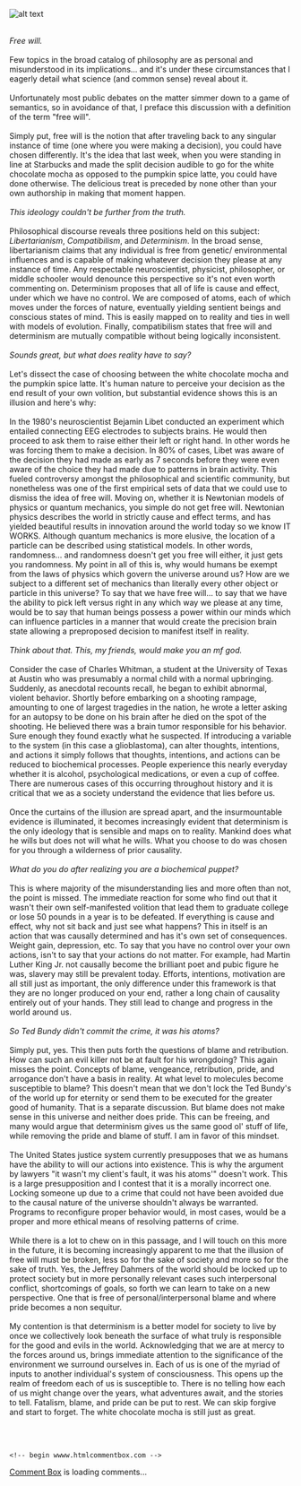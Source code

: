 ![alt text](https://theCaseFor.github.io/fw.jpg)

<html>
  <body>
    <p><br><i>Free will.</i><br><br>Few topics in the broad catalog of philosophy are as personal and misunderstood in its implications... and it's under these circumstances that I eagerly detail what science (and common sense) reveal about it.<br><br>Unfortunately most public debates on the matter simmer down to a game of semantics, so in avoidance of that, I preface this discussion with a definition of the term "free will". <br><br> Simply put, free will is the notion that after traveling back to any singular instance of time (one where you were making a decision), you could have chosen differently. It's the idea that last week, when you were standing in line at Starbucks and made the split decision audible to go for the white chocolate mocha as opposed to the pumpkin spice latte, you could have done otherwise. The delicious treat is preceded by none other than your own authorship in making that moment happen.<br><br><i>This ideology couldn't be further from the truth.</i><br><br>Philosophical discourse reveals three positions held on this subject: <i>Libertarianism</i>, <i>Compatibilism</i>, and <i>Determinism</i>. In the broad sense, libertarianism claims that any individual is free from genetic/ environmental influences and is capable of making whatever decision they please at any instance of time. Any respectable neuroscientist, physicist, philosopher, or middle schooler would denounce this perspective so it's not even worth commenting on. Determinism proposes that all of life is cause and effect, under which we have no control. We are composed of atoms, each of which moves under the forces of nature, eventually yielding sentient beings and conscious states of mind. This is easily mapped on to reality and ties in well with models of evolution. Finally, compatibilism states that free will and determinism are mutually compatible without being logically inconsistent.<br><br><i> Sounds great, but what does reality have to say?</i><br><br>Let's dissect the case of choosing between the white chocolate mocha and the pumpkin spice latte. It's human nature to perceive your decision as the end result of your own volition, but substantial evidence shows this is an illusion and here's why:<br><br> In the 1980's neuroscientist Bejamin Libet conducted an experiment which entailed connecting EEG electrodes to subjects brains. He would then proceed to ask them to raise either their left or right hand. In other words he was forcing them to make a decision. In 80% of cases, Libet was aware of the decision they had made as early as 7 seconds before they were even aware of the choice they had made due to patterns in brain activity. This fueled controversy amongst the philosophical and scientific community, but nonetheless was one of the first empirical sets of data that we could use to dismiss the idea of free will. Moving on, whether it is Newtonian models of physics or quantum mechanics, you simple do not get free will. Newtonian physics describes the world in strictly cause and effect terms, and has yielded beautiful results in innovation around the world today so we know IT WORKS. Although quantum mechanics is more elusive, the location of a particle can be described using statistical models. In other words, randomness... and randomness doesn't get you free will either, it just gets you randomness. My point in all of this is, why would humans be exempt from the laws of physics which govern the universe around us? How are we subject to a different set of mechanics than literally every other object or particle in this universe? To say that we have free will... to say that we have the ability to pick left versus right in any which way we please at any time, would be to say that human beings possess a power within our minds which can influence particles in a manner that would create the precision brain state allowing  a preproposed decision to manifest itself in reality.<br><br><i>Think about that. This, my friends, would make you an mf god.</i><br><br>Consider the case of Charles Whitman, a student at the University of Texas at Austin who was presumably a normal child with a normal upbringing. Suddenly, as anecdotal recounts recall, he began to exhibit abnormal, violent behavior. Shortly before embarking on a shooting rampage, amounting to one of largest tragedies in the nation, he wrote a letter asking for an autopsy to be done on his brain after he died on the spot of the shooting. He believed there was a brain tumor responsible for his behavior. Sure enough they found exactly what he suspected. If introducing a variable to the system (in this case a glioblastoma), can alter thoughts, intentions, and actions it simply follows that thoughts, intentions, and actions can be reduced to biochemical processes. People experience this nearly everyday whether it is alcohol, psychological medications, or even a cup of coffee. There are numerous cases of this occurring throughout history and it is critical that we as a society understand the evidence that lies before us.<br><br>Once the curtains of the illusion are spread apart, and the insurmountable evidence is illuminated, it becomes increasingly evident that determinism is the only ideology that is sensible and maps on to reality. Mankind does what he wills but does not will what he wills. What you choose to do was chosen for you through a wilderness of prior causality.<br><br><i>What do you do after realizing you are a biochemical puppet?<br><br></i>This is where majority of the misunderstanding lies and more often than not, the point is missed. The immediate reaction for some who find out that it wasn't their own self-manifested volition that lead them to graduate college or lose 50 pounds in a year is to be defeated. If everything is cause and effect, why not sit back and just see what happens? This in itself is an action that was causally determined and has it's own set of consequences. Weight gain, depression, etc. To say that you have no control over your own actions, isn't to say that your actions do not matter. For example, had Martin Luther King Jr. not causally become the brilliant poet and pubic figure he was, slavery may still be prevalent today. Efforts, intentions, motivation are all still just as important, the only difference under this framework is that they are no longer produced on your end, rather a long chain of causality entirely out of your hands. They still lead to change and progress in the world around us.<br><br><i>So Ted Bundy didn't commit the crime, it was his atoms?</i><br><br>Simply put, yes. This then puts forth the questions of blame and retribution. How can such an evil killer not be at fault for his wrongdoing? This again misses the point. Concepts of blame, vengeance, retribution, pride, and arrogance don't have a basis in reality. At what level to molecules become susceptible to blame? This doesn't mean that we don't lock the Ted Bundy's of the world up for eternity or send them to be executed for the greater good of humanity. That is a separate discussion. But blame does not make sense in this universe and neither does pride. This can be freeing, and many would argue that determinism gives us the same good ol' stuff of life, while removing the pride and blame of stuff. I am in favor of this mindset.<br><br> The United States justice system currently presupposes that we as humans have the ability to will our actions into existence. This is why the argument by lawyers "it wasn't my client's fault, it was his atoms'" doesn't work. This is a large presupposition and I contest that it is a morally incorrect one. Locking someone up due to a crime that could not have been avoided due to the causal nature of the universe shouldn't always be warranted. Programs to reconfigure proper behavior would, in most cases, would be a proper and more ethical means of resolving patterns of crime. <br><br>While there is a lot to chew on in this passage, and I will touch on this more in the future, it is becoming increasingly apparent to me that the illusion of free will must be broken, less so for the sake of society and more so for the sake of truth. Yes, the Jeffrey Dahmers of the world should be locked up to protect society but in more personally relevant cases such interpersonal conflict, shortcomings of goals, so forth we can learn to take on a new perspective. One that is free of personal/interpersonal blame and where pride becomes a non sequitur.<br><br> My contention is that determinism is a better model for society to live by once we collectively look beneath the surface of what truly is responsible for the good and evils in the world. Acknowledging that we are at mercy to the forces around us, brings immediate attention to the significance of the environment we surround ourselves in. Each of us is one of the myriad of inputs to another individual's system of consciousness. This opens up the realm of freedom each of us is susceptible to. There is no telling how each of us might change over the years, what adventures await, and the stories to tell. Fatalism, blame, and pride can be put to rest. We can skip forgive and start to forget. The white chocolate mocha is still just as great.
    </p>
    <br><br>
      <!-- Insert these scripts at the bottom of the HTML, but before you use any Firebase services -->

    <!-- begin wwww.htmlcommentbox.com -->
 <div id="HCB_comment_box"><a href="http://www.htmlcommentbox.com">Comment Box</a> is loading comments...</div>
 <link rel="stylesheet" type="text/css" href="https://www.htmlcommentbox.com/static/skins/bootstrap/twitter-bootstrap.css?v=0" />
 <script type="text/javascript" id="hcb"> /*<!--*/ if(!window.hcb_user){hcb_user={};} (function(){var s=document.createElement("script"), l=hcb_user.PAGE || (""+window.location).replace(/'/g,"%27"), h="https://www.htmlcommentbox.com";s.setAttribute("type","text/javascript");s.setAttribute("src", h+"/jread?page="+encodeURIComponent(l).replace("+","%2B")+"&mod=%241%24wq1rdBcg%2474Xi6S4kGidvwL8ZB4hSD."+"&opts=16862&num=10&ts=1577810820501");if (typeof s!="undefined") document.getElementsByTagName("head")[0].appendChild(s);})(); /*-->*/ </script>
<!-- end www.htmlcommentbox.com -->


  </body>
</html>



